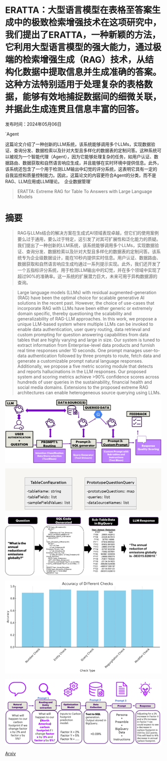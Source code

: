 # ERATTA：大型语言模型在表格至答案生成中的极致检索增强技术在这项研究中，我们提出了ERATTA，一种新颖的方法，它利用大型语言模型的强大能力，通过极端的检索增强生成（RAG）技术，从结构化数据中提取信息并生成准确的答案。这种方法特别适用于处理复杂的表格数据，能够有效地捕捉数据间的细微关联，并据此生成连贯且信息丰富的回答。

发布时间：2024年05月06日

`Agent

这篇论文介绍了一种创新的LLM系统，该系统能够调用多个LLMs，实现数据验证、查询分发、数据检索以及针对大型且多样化的数据表的定制问答。这种系统可以被视为一个智能代理（Agent），因为它能够处理复杂的任务，如用户认证、数据路由、数据获取和自然语言响应生成，并且能够在实时环境中提供信息。此外，该系统还包含了一个用于检测LLM输出中幻觉的评分系统，这表明它具有一定的自我监控和质量控制能力。因此，这篇论文的内容更符合Agent的分类，而不是RAG、LLM应用或LLM理论。` `企业数据管理`

> ERATTA: Extreme RAG for Table To Answers with Large Language Models

# 摘要

> RAG与LLMs结合的解决方案在生成式AI领域表现卓越，但它们的使用案例要么过于通用，要么过于特定，这引发了对其可扩展性和泛化能力的质疑。我们提出了一种创新的LLM系统，该系统能够调用多个LLMs，实现数据验证、查询分发、数据检索以及针对大型且多样化的数据表的定制问答。该系统专为企业级数据设计，能在10秒内提供实时信息。用户认证、数据路由、数据获取和自然语言响应生成均通过一系列提示实现。此外，我们还开发了一个五指标评分系统，用于检测LLM输出中的幻觉，并在多个领域中实现了超过90%的准确率。这一系统的扩展潜力巨大，未来可用于异构数据源的查询。

> Large language models (LLMs) with residual augmented-generation (RAG) have been the optimal choice for scalable generative AI solutions in the recent past. However, the choice of use-cases that incorporate RAG with LLMs have been either generic or extremely domain specific, thereby questioning the scalability and generalizability of RAG-LLM approaches. In this work, we propose a unique LLM-based system where multiple LLMs can be invoked to enable data authentication, user query routing, data retrieval and custom prompting for question answering capabilities from data tables that are highly varying and large in size. Our system is tuned to extract information from Enterprise-level data products and furnish real time responses under 10 seconds. One prompt manages user-to-data authentication followed by three prompts to route, fetch data and generate a customizable prompt natural language responses. Additionally, we propose a five metric scoring module that detects and reports hallucinations in the LLM responses. Our proposed system and scoring metrics achieve >90% confidence scores across hundreds of user queries in the sustainability, financial health and social media domains. Extensions to the proposed extreme RAG architectures can enable heterogeneous source querying using LLMs.

![ERATTA：大型语言模型在表格至答案生成中的极致检索增强技术在这项研究中，我们提出了ERATTA，一种新颖的方法，它利用大型语言模型的强大能力，通过极端的检索增强生成（RAG）技术，从结构化数据中提取信息并生成准确的答案。这种方法特别适用于处理复杂的表格数据，能够有效地捕捉数据间的细微关联，并据此生成连贯且信息丰富的回答。](../../../paper_images/2405.03963/sys.png)

![ERATTA：大型语言模型在表格至答案生成中的极致检索增强技术在这项研究中，我们提出了ERATTA，一种新颖的方法，它利用大型语言模型的强大能力，通过极端的检索增强生成（RAG）技术，从结构化数据中提取信息并生成准确的答案。这种方法特别适用于处理复杂的表格数据，能够有效地捕捉数据间的细微关联，并据此生成连贯且信息丰富的回答。](../../../paper_images/2405.03963/p2.png)

![ERATTA：大型语言模型在表格至答案生成中的极致检索增强技术在这项研究中，我们提出了ERATTA，一种新颖的方法，它利用大型语言模型的强大能力，通过极端的检索增强生成（RAG）技术，从结构化数据中提取信息并生成准确的答案。这种方法特别适用于处理复杂的表格数据，能够有效地捕捉数据间的细微关联，并据此生成连贯且信息丰富的回答。](../../../paper_images/2405.03963/res.png)

![ERATTA：大型语言模型在表格至答案生成中的极致检索增强技术在这项研究中，我们提出了ERATTA，一种新颖的方法，它利用大型语言模型的强大能力，通过极端的检索增强生成（RAG）技术，从结构化数据中提取信息并生成准确的答案。这种方法特别适用于处理复杂的表格数据，能够有效地捕捉数据间的细微关联，并据此生成连贯且信息丰富的回答。](../../../paper_images/2405.03963/p3.png)

![ERATTA：大型语言模型在表格至答案生成中的极致检索增强技术在这项研究中，我们提出了ERATTA，一种新颖的方法，它利用大型语言模型的强大能力，通过极端的检索增强生成（RAG）技术，从结构化数据中提取信息并生成准确的答案。这种方法特别适用于处理复杂的表格数据，能够有效地捕捉数据间的细微关联，并据此生成连贯且信息丰富的回答。](../../../paper_images/2405.03963/p4.png)

[Arxiv](https://arxiv.org/abs/2405.03963)
